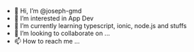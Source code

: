 - 👋 Hi, I’m @joseph-gmd
- 👀 I’m interested in App Dev
- 🌱 I’m currently learning typescript, ionic, node.js and stuffs
- 💞️ I’m looking to collaborate on ...
- 📫 How to reach me ...

<!---
joseph-gmd/joseph-gmd is a ✨ special ✨ repository because its `README.md` (this file) appears on your GitHub profile.
You can click the Preview link to take a look at your changes.
--->
